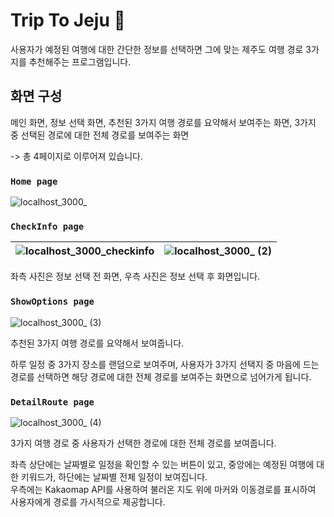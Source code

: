 # Trip To Jeju 🍊

사용자가 예정된 여행에 대한 간단한 정보를 선택하면 그에 맞는 제주도 여행 경로 3가지를 추천해주는 프로그램입니다.

## 화면 구성

메인 화면, 정보 선택 화면, 추천된 3가지 여행 경로를 요약해서 보여주는 화면, 3가지 중 선택된 경로에 대한 전체 경로를 보여주는 화면
<br/>

-> 총 4페이지로 이루어져 있습니다.

### `Home page`

![localhost_3000_](https://github.com/2oo1s/Capstone-TripToJeju-Frontend/assets/90839206/b6be8796-0b13-4220-b6eb-1d5a5b94eab4)

### `CheckInfo page`

![localhost_3000_checkinfo](https://github.com/2oo1s/Capstone-TripToJeju-Frontend/assets/90839206/8a0b201b-08d9-4d25-9880-1a8e6f1e5b99)|![localhost_3000_ (2)](https://github.com/2oo1s/Capstone-TripToJeju-Frontend/assets/90839206/532b5f1a-17f0-4ff4-a5a9-1cb54037512a)
--- | --- | 

좌측 사진은 정보 선택 전 화면, 우측 사진은 정보 선택 후 화면입니다.

### `ShowOptions page`

![localhost_3000_ (3)](https://github.com/2oo1s/Capstone-TripToJeju-Frontend/assets/90839206/3d0f980b-2a64-4a69-b117-1a54dd792b9c)

추천된 3가지 여행 경로를 요약해서 보여줍니다.
<br/>

하루 일정 중 3가지 장소를 랜덤으로 보여주며, 사용자가 3가지 선택지 중 마음에 드는 경로를 선택하면 해당 경로에 대한 전체 경로를 보여주는 화면으로 넘어가게 됩니다.

### `DetailRoute page`

![localhost_3000_ (4)](https://github.com/2oo1s/Capstone-TripToJeju-Frontend/assets/90839206/e3475db0-3ac1-4fee-87e9-bab7fa0482f1)

3가지 여행 경로 중 사용자가 선택한 경로에 대한 전체 경로를 보여줍니다.
<br/>

좌측 상단에는 날짜별로 일정을 확인할 수 있는 버튼이 있고, 중앙에는 예정된 여행에 대한 키워드가, 하단에는 날짜별 전체 일정이 보여집니다.
<br/>
우측에는 Kakaomap API를 사용하여 불러온 지도 위에 마커와 이동경로를 표시하여 사용자에게 경로를 가시적으로 제공합니다.
